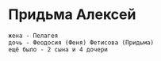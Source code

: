 # Придьма Алексей

    жена - Пелагея
    дочь - Феодосия (Феня) Фетисова (Придьма)
    ещё было - 2 сына и 4 дочери